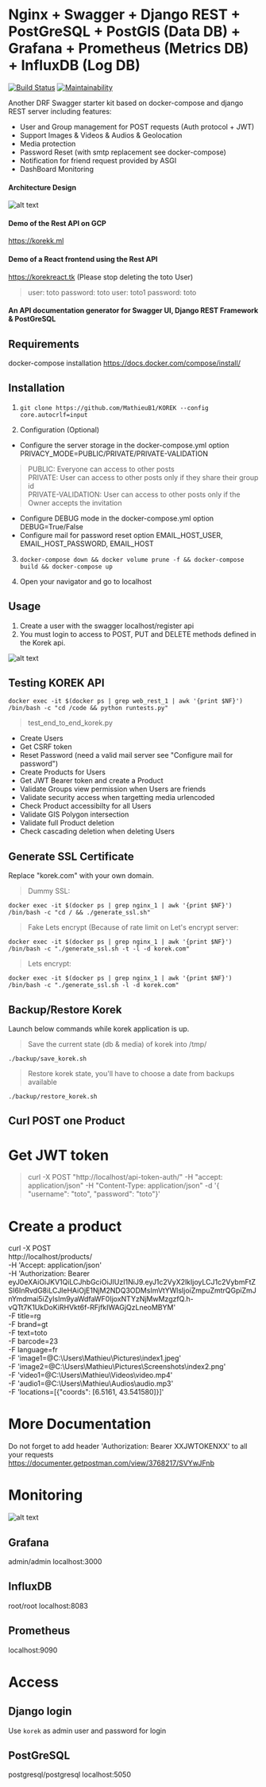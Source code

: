 # Nginx + Swagger +  Django REST + PostGreSQL + PostGIS (Data DB) + Grafana + Prometheus (Metrics DB) + InfluxDB (Log DB)

[![Build Status](https://app.travis-ci.com/MathieuB1/KOREK-backend.svg?branch=master)](https://app.travis-ci.com/github/MathieuB1/KOREK-backend)
[![Maintainability](https://api.codeclimate.com/v1/badges/d0d8600fab4bfad39a3b/maintainability)](https://codeclimate.com/github/MathieuB1/KOREK-backend/maintainability)

Another DRF Swagger starter kit based on docker-compose and django REST server including features:

 - User and Group management for POST requests (Auth protocol + JWT)
 - Support Images & Videos & Audios & Geolocation
 - Media protection
 - Password Reset (with smtp replacement see docker-compose)
 - Notification for friend request provided by ASGI
 - DashBoard Monitoring 

#### Architecture Design

![alt text](https://github.com/MathieuB1/KOREK/blob/master/doc/img/design.jpg)

#### Demo of the Rest API on GCP

https://korekk.ml

#### Demo of a React frontend using the Rest API

https://korekreact.tk
(Please stop deleting the toto User)

> user: toto password: toto
> user: toto1 password: toto

#### An API documentation generator for Swagger UI, Django REST Framework & PostGreSQL

## Requirements
docker-compose installation https://docs.docker.com/compose/install/

## Installation

1. ```git clone https://github.com/MathieuB1/KOREK --config core.autocrlf=input```

2. Configuration (Optional)

* Configure the server storage in the docker-compose.yml option PRIVACY_MODE=PUBLIC/PRIVATE/PRIVATE-VALIDATION

> PUBLIC: Everyone can access to other posts<br/>
> PRIVATE: User can access to other posts only if they share their group id<br/>
> PRIVATE-VALIDATION: User can access to other posts only if the Owner accepts the invitation<br/>

* Configure DEBUG mode in the docker-compose.yml option DEBUG=True/False
* Configure mail for password reset option EMAIL_HOST_USER, EMAIL_HOST_PASSWORD, EMAIL_HOST

3. ```docker-compose down && docker volume prune -f && docker-compose build && docker-compose up```

4. Open your navigator and go to localhost

## Usage

1. Create a user with the swagger localhost/register api
2. You must login to access to POST, PUT and DELETE methods defined in the Korek api.

![alt text](https://github.com/MathieuB1/KOREK/blob/master/doc/img/swagger.jpg)

## Testing KOREK API
```
docker exec -it $(docker ps | grep web_rest_1 | awk '{print $NF}') /bin/bash -c "cd /code && python runtests.py"
```

> test_end_to_end_korek.py

* Create Users
* Get CSRF token
* Reset Password (need a valid mail server see "Configure mail for password")
* Create Products for Users
* Get JWT Bearer token and create a Product
* Validate Groups view permission when Users are friends
* Validate security access when targetting media urlencoded
* Check Product accessibilty for all Users
* Validate GIS Polygon intersection
* Validate full Product deletion
* Check cascading deletion when deleting Users

## Generate SSL Certificate

Replace "korek.com" with your own domain.

> Dummy SSL:
```
docker exec -it $(docker ps | grep nginx_1 | awk '{print $NF}') /bin/bash -c "cd / && ./generate_ssl.sh"
```
> Fake Lets encrypt (Because of rate limit on Let's encrypt server:
```
docker exec -it $(docker ps | grep nginx_1 | awk '{print $NF}') /bin/bash -c "./generate_ssl.sh -t -l -d korek.com"
```
> Lets encrypt:
```
docker exec -it $(docker ps | grep nginx_1 | awk '{print $NF}') /bin/bash -c "./generate_ssl.sh -l -d korek.com"
```

## Backup/Restore Korek

Launch below commands while korek application is up.

> Save the current state (db & media) of korek into /tmp/
```
./backup/save_korek.sh
```
> Restore korek state, you'll have to choose a date from backups available
```
./backup/restore_korek.sh
```

## Curl POST one Product

# Get JWT token
> curl -X POST "http://localhost/api-token-auth/" -H "accept: application/json" -H "Content-Type: application/json" -d '{ \"username\": \"toto\", \"password\": \"toto\"}'

# Create a product
curl -X POST \
http://localhost/products/ \
-H 'Accept: application/json' \
-H 'Authorization: Bearer   eyJ0eXAiOiJKV1QiLCJhbGciOiJIUzI1NiJ9.eyJ1c2VyX2lkIjoyLCJ1c2VybmFtZSI6InRvdG8iLCJleHAiOjE1NjM2NDQ3ODMsImVtYWlsIjoiZmpuZmtrQGpiZmJnYmdmai5iZyIsIm9yaWdfaWF0IjoxNTYzNjMwMzgzfQ.h-vQTt7K1UkDoKiRHVkt6f-RFjfkIWAGjQzLneoMBYM' \
-F title=rg \
-F brand=gt \
-F text=toto \
-F barcode=23 \
-F language=fr \
-F 'image1=@C:\Users\Mathieu\Pictures\index1.jpeg' \
-F 'image2=@C:\Users\Mathieu\Pictures\Screenshots\index2.png' \
-F 'video1=@C:\Users\Mathieu\Videos\video.mp4' \
-F 'audio1=@C:\Users\Mathieu\Audios\audio.mp3' \
-F 'locations=[{"coords": [6.5161, 43.541580]}]'

# More Documentation
Do not forget to add header 'Authorization: Bearer XXJWTOKENXX' to all your requests
https://documenter.getpostman.com/view/3768217/SVYwJFnb

# Monitoring

![alt text](https://github.com/MathieuB1/KOREK/blob/master/doc/img/dashboard.jpg)

## Grafana
admin/admin
localhost:3000

## InfluxDB
root/root
localhost:8083

## Prometheus
localhost:9090

# Access

## Django login
Use `korek` as admin user and password for login

## PostGreSQL
postgresql/postgresql
localhost:5050
